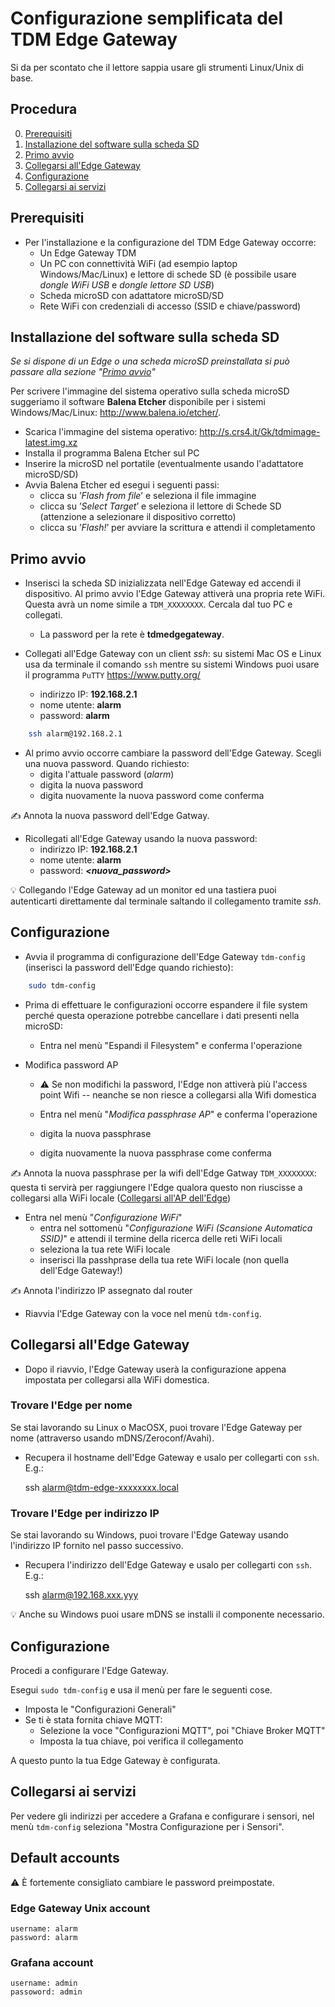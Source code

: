 

# Configurazione semplificata del TDM Edge Gateway

Si da per scontato che il lettore sappia usare gli strumenti Linux/Unix di base.

## Procedura

0. [Prerequisiti](#prerequisiti)
1. [Installazione del software sulla scheda SD](#installazione-del-software-sulla-scheda-sd)
2. [Primo avvio](#primo-avvio)
3. [Collegarsi all'Edge Gateway](#collegarsi-alledge-gateway)
4. [Configurazione](#configurazione)
5. [Collegarsi ai servizi](#collegarsi-ai-servizi)


## Prerequisiti


* Per l'installazione e la configurazione del TDM Edge Gateway occorre:
  * Un Edge Gateway TDM
  * Un PC con connettività WiFi (ad esempio laptop Windows/Mac/Linux) e lettore di schede
    SD (è possibile usare *dongle WiFi USB* e *dongle lettore SD USB*)
  * Scheda microSD con adattatore microSD/SD
  * Rete WiFi con credenziali di accesso (SSID e chiave/password)


## Installazione del software sulla scheda SD


*Se si dispone di un Edge o una scheda microSD preinstallata si può passare
  alla sezione "[Primo avvio](#primo-avvio)"*

Per scrivere l'immagine del sistema operativo sulla scheda microSD suggeriamo
il software **Balena Etcher** disponibile per i sistemi Windows/Mac/Linux:
<http://www.balena.io/etcher/>.

* Scarica l'immagine del sistema operativo: <http://s.crs4.it/Gk/tdmimage-latest.img.xz>
* Installa il programma Balena Etcher sul PC
* Inserire la microSD nel portatile (eventualmente usando l'adattatore microSD/SD)
* Avvia Balena Etcher ed esegui i seguenti passi:
  * clicca su ’*Flash from file*’ e seleziona il file immagine
  * clicca su ’*Select Target*’ e seleziona il lettore di Schede SD (attenzione a selezionare il dispositivo corretto)
  * clicca su ’*Flash!*’ per avviare la scrittura e attendi il completamento


## Primo avvio


* Inserisci la scheda SD inizializzata nell'Edge Gateway ed accendi il
  dispositivo. Al primo avvio l'Edge Gateway attiverà una propria rete WiFi.
  Questa avrà un nome simile a `TDM_XXXXXXXX`. Cercala dal tuo PC e collegati.
  * La password per la rete è **tdmedgegateway**.

* Collegati all'Edge Gateway con un client *ssh*: su sistemi Mac OS e Linux
  usa da terminale il comando `ssh` mentre su sistemi Windows puoi usare il
  programma `PuTTY` <https://www.putty.org/>
  * indirizzo IP: **192.168.2.1**
  * nome utente: **alarm**
  * password:    **alarm**

```bash
    ssh alarm@192.168.2.1
```

* Al primo avvio occorre cambiare la password dell'Edge Gateway. Scegli una nuova password. Quando richiesto:
  * digita l'attuale password (*alarm*)
  * digita la nuova password
  * digita nuovamente la nuova password come conferma

:writing_hand: Annota la nuova password dell'Edge Gatway.

* Ricollegati all'Edge Gateway usando la nuova password:
  * indirizzo IP: **192.168.2.1**
  * nome utente: **alarm**
  * password:    ***\<nuova_password\>***

:bulb: Collegando l'Edge Gateway ad un monitor ed una tastiera puoi autenticarti
direttamente dal terminale saltando il collegamento tramite *ssh*.


## Configurazione


* Avvia il programma di configurazione dell'Edge Gateway `tdm-config` (inserisci
  la password dell'Edge quando richiesto):

```bash
    sudo tdm-config
```

* Prima di effettuare le configurazioni occorre espandere il file system perché
  questa operazione potrebbe cancellare i dati presenti nella microSD:

  * Entra nel menù "Espandi il Filesystem" e conferma l'operazione

* Modifica password AP
  * :warning: Se non modifichi la password, l'Edge non attiverà più l'access
    point Wifi -- neanche se non riesce a collegarsi alla Wifi domestica

  * Entra nel menù "*Modifica passphrase AP*" e conferma l'operazione
  * digita la nuova passphrase
  * digita nuovamente la nuova passphrase come conferma

:writing_hand: Annota la nuova passphrase per la wifi dell'Edge Gatway `TDM_XXXXXXXX`: questa ti servirà per raggiungere l'Edge qualora questo non riuscisse a collegarsi alla WiFi locale ([Collegarsi all'AP dell'Edge](it/ap-connection-steps.it.md))

* Entra nel menù "*Configurazione WiFi*"
  * entra nel sottomenù "*Configurazione WiFi (Scansione Automatica SSID)*" e attendi il termine della ricerca delle reti WiFi locali
  * seleziona la tua rete WiFi locale
  * inserisci lla passhprase della tua rete WiFi locale (non quella dell'Edge Gateway!)

:writing_hand: Annota l'indirizzo IP assegnato dal router

* Riavvia l'Edge Gateway con la voce nel menù `tdm-config`.


## Collegarsi all'Edge Gateway

* Dopo il riavvio, l'Edge Gateway userà la configurazione appena impostata per
  collegarsi alla WiFi domestica.

### Trovare l'Edge per nome

Se stai lavorando su Linux o MacOSX, puoi trovare l'Edge Gateway per nome
(attraverso usando mDNS/Zeroconf/Avahi).

* Recupera il hostname dell'Edge Gateway e usalo per collegarti con `ssh`. E.g.:

    ssh alarm@tdm-edge-xxxxxxxx.local

### Trovare l'Edge per indirizzo IP

Se stai lavorando su Windows, puoi trovare l'Edge Gateway usando l'indirizzo IP
fornito nel passo successivo.

* Recupera l'indirizzo dell'Edge Gateway e usalo per collegarti con `ssh`. E.g.:

    ssh alarm@192.168.xxx.yyy

:bulb: Anche su Windows puoi usare mDNS se installi il componente necessario.


## Configurazione

Procedi a configurare l'Edge Gateway.

Esegui `sudo tdm-config` e usa il menù per fare le seguenti cose.

* Imposta le "Configurazioni Generali"
* Se ti è stata fornita chiave MQTT:
  * Selezione la voce "Configurazioni MQTT", poi "Chiave Broker MQTT"
  * Imposta la tua chiave, poi verifica il collegamento

A questo punto la tua Edge Gateway è configurata.

## Collegarsi ai servizi

Per vedere gli indirizzi per accedere a Grafana e configurare i sensori, nel
menù `tdm-config` seleziona "Mostra Configurazione per i Sensori".


## Default accounts

:warning: È fortemente consigliato cambiare le password preimpostate.

### Edge Gateway Unix account

    username: alarm
    password: alarm

### Grafana account

    username: admin
    passoword: admin


